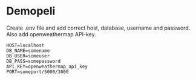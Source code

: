 # Demopeli

Create .env file and add correct host, database, username and password. Also add openweathermap API-key.

```
HOST=localhost
DB_NAME=somename
DB_USER=someuser
DB_PASS=somepassword
API_KEY=openweathermap_api_key
PORT=someport/5000/3000
```